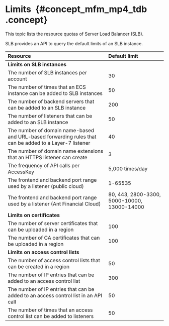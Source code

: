 # Limits  {#concept_mfm_mp4_tdb .concept}

This topic lists the resource quotas of Server Load Balancer \(SLB\).

SLB provides an API to query the default limits of an SLB instance.

|Resource|Default limit|
|:-------|:------------|
|**Limits on SLB instances**|
|The number of SLB instances per account|30|
|The number of times that an ECS instance can be added to SLB instances|50|
|The number of backend servers that can be added to an SLB instance|200|
|The number of listeners that can be added to an SLB instance|50|
|The number of domain name-based and URL-based forwarding rules that can be added to a Layer-7 listener|40|
|The number of domain name extensions that an HTTPS listener can create|3|
|The frequency of API calls per AccessKey|5,000 times/day|
|The frontend and backend port range used by a listener \(public cloud\)|1-65535|
|The frontend and backend port range used by a listener \(Ant Financial Cloud\)|80, 443, 2800-3300, 5000-10000, 13000-14000|
|**Limits on certificates**|
|The number of server certificates that can be uploaded in a region|100|
|The number of CA certificates that can be uploaded in a region|100|
|**Limits on access control lists**|
|The number of access control lists that can be created in a region|50|
|The number of IP entries that can be added to an access control list|300|
|The number of IP entries that can be added to an access control list in an API call|50|
|The number of times that an access control list can be added to listeners|50|

